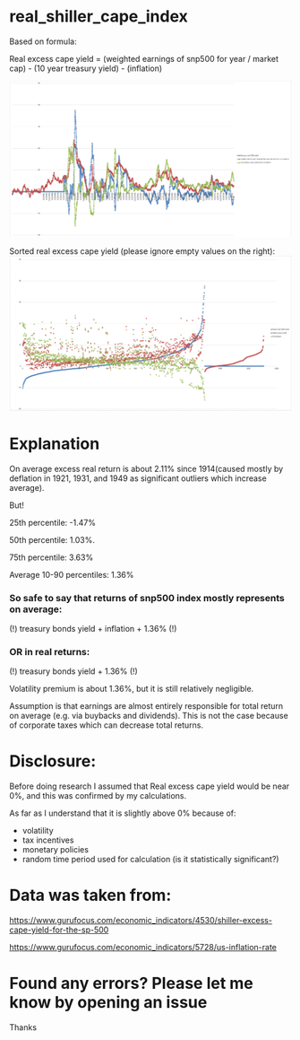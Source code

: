 # real_shiller_cape_index

Based on formula:

Real excess cape yield = (weighted earnings of snp500 for year / market cap) - (10 year treasury yield) - (inflation)

<img src="Screenshots/1.PNG">

Sorted real excess cape yield (please ignore empty values on the right):
<img src="Screenshots/2.PNG">

# Explanation

On average excess real return is about 2.11% since 1914(caused mostly by deflation in 1921, 1931, and 1949 as
significant outliers which increase average).

But!

25th percentile: -1.47%

50th percentile: 1.03%.

75th percentile: 3.63%

Average 10-90 percentiles: 1.36%

### So safe to say that returns of snp500 index mostly represents on average:

(!) treasury bonds yield + inflation + 1.36% (!)

### OR in real returns:

(!) treasury bonds yield + 1.36% (!)

Volatility premium is about 1.36%, but it is still relatively negligible.

Assumption is that earnings are almost entirely responsible for total return on average (e.g. via buybacks and
dividends).
This is not the case because of corporate taxes which can decrease total returns.

# Disclosure:

Before doing research I assumed that Real excess cape yield would be near 0%, and this was confirmed by my calculations.

As far as I understand that it is slightly above 0% because of:

- volatility
- tax incentives
- monetary policies
- random time period used for calculation (is it statistically significant?)

# Data was taken from:

https://www.gurufocus.com/economic_indicators/4530/shiller-excess-cape-yield-for-the-sp-500

https://www.gurufocus.com/economic_indicators/5728/us-inflation-rate

# Found any errors? Please let me know by opening an issue

Thanks
